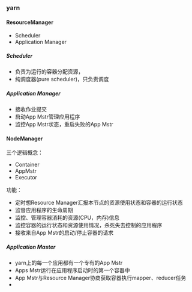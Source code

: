 ### yarn

#### ResourceManager
- Scheduler
- Application Manager

##### Scheduler
- 负责为运行的容器分配资源，
- 纯调度器(pure scheduler)，只负责调度
##### Application Manager
- 接收作业提交
- 启动App Mstr管理应用程序
- 监控App Mstr状态，重启失败的App Mstr

#### NodeManager
三个逻辑概念：
- Container
- AppMstr
- Executor

功能：
- 定时想Resource Manager汇报本节点的资源使用状态和容器的运行状态
- 监督应用程序的生命周期
- 监控、管理容器消耗的资源(CPU，内存)信息
- 监控容器的运行状态和资源使用情况，杀死失去控制的应用程序
- 接收来自App Mstr的启动/停止容器的请求

##### Application Master
- yarn上的每一个应用都有一个专有的App Mstr
- Apps Mstr运行在应用程序启动时的第一个容器中
- App Mstr与Resource Manager协商获取容器执行mapper、reducer任务
- 
